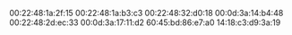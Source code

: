 00:22:48:1a:2f:15
00:22:48:1a:b3:c3
00:22:48:32:d0:18
00:0d:3a:14:b4:48
00:22:48:2d:ec:33
00:0d:3a:17:11:d2
60:45:bd:86:e7:a0
14:18:c3:d9:3a:19
